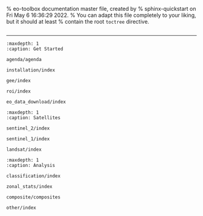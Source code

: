% eo-toolbox documentation master file, created by
% sphinx-quickstart on Fri May  6 16:36:29 2022.
% You can adapt this file completely to your liking, but it should at least
% contain the root `toctree` directive.


```{include} ../../README.md
```

---

```{toctree}
:maxdepth: 1
:caption: Get Started

agenda/agenda

installation/index

gee/index

roi/index

eo_data_download/index
```

```{toctree}
:maxdepth: 1
:caption: Satellites

sentinel_2/index

sentinel_1/index

landsat/index
```

```{toctree}
:maxdepth: 1
:caption: Analysis

classification/index

zonal_stats/index

composite/composites

other/index
```
